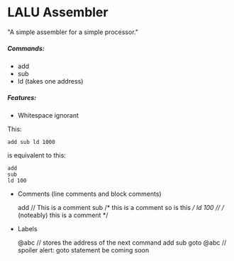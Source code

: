 LALU Assembler
==============

"A simple assembler for a simple processor."

##### Commands:
- add
- sub
- ld (takes one address)

##### Features:
- Whitespace ignorant

This:

    add sub ld 1000
    
is equivalent to this:

    add
    sub
    ld 100

- Comments (line comments and block comments)
 

    add // This is a comment
    sub /*
    this is a comment
    so is this
    */
    ld 100 // /*
    (noteably) this is a comment
    */

- Labels


    @abc // stores the address of the next command
    add
    sub
    goto @abc // spoiler alert: goto statement be coming soon